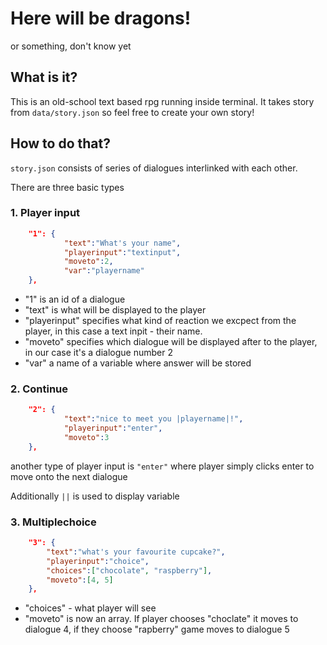 # Here will be dragons!
or something, don't know yet

## What is it?

This is an old-school text based rpg running inside terminal. It takes story from `data/story.json` so feel free to create your own story!

## How to do that?

`story.json` consists of series of dialogues interlinked with each other.

There are three basic types 

### 1. Player input
```json
    "1": {
            "text":"What's your name",
            "playerinput":"textinput",
            "moveto":2,
            "var":"playername"
    },
```

- "1" is an id of a dialogue 
- "text" is what will be displayed to the player
- "playerinput" specifies what kind of reaction we excpect from the player, in this case a text inpit - their name.
- "moveto" specifies which dialogue will be displayed after to the player, in our case it's a dialogue number 2
- "var" a name of a variable where answer will be stored

### 2. Continue
```json
    "2": {
            "text":"nice to meet you |playername|!",
            "playerinput":"enter",
            "moveto":3
    },
```
another type of player input is `"enter"` where player simply clicks enter to move onto the next dialogue

Additionally `||` is used to display variable

### 3. Multiplechoice

```json
    "3": {
        "text":"what's your favourite cupcake?",
        "playerinput":"choice",
        "choices":["chocolate", "raspberry"],
        "moveto":[4, 5]
    },

```

- "choices" - what player will see
- "moveto" is now an array. If player chooses "choclate" it moves to dialogue 4, if they choose "rapberry" game moves to dialogue 5 